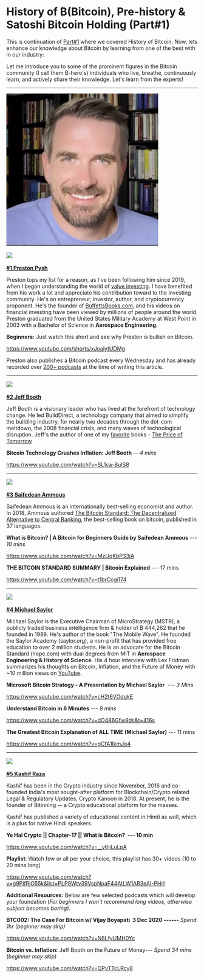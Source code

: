 # History of ₿(Bitcoin), Pre-history & Satoshi Bitcoin Holding (Part#1)
This is continuation of [Part#1](https://vinaybaatcheet.wordpress.com/2024/11/26/history-of-bitcoin-pre-history-genesis-block-satoshi-bitcoin-holding/) where we covered History of Bitcoin. Now, lets enhance our knowledge about Bitcoin by learning from one of the best with in our industry:

Let me introduce you to some of the prominent figures in the Bitcoin community (I call them ₿-hero's) individuals who live, breathe, continuously learn, and actively share their knowledge. Let's learn from the experts!

* * * * *
<img src="/assets/img1/Preston.png" width="400" height="400">

![](https://vinaybaatcheet.wordpress.com/wp-content/uploads/2024/12/screenshot-2024-12-27-at-9.55.52e280afpm.png)

[**#1 Preston Pysh**](https://www.theinvestorspodcast.com/our-team/)

Preston tops my list for a reason, as I've been following him since 2019, when I began understanding the world of [value investing](https://www.investopedia.com/terms/v/valueinvesting.asp). I have benefited from his work a lot and appreciate his contribution toward to the investing community. He's an entrepreneur, investor, author, and cryptocurrency proponent. He's the founder of [BuffettsBooks.com](https://buffettsbooks.com/), and his videos on financial investing have been viewed by millions of people around the world. Preston graduated from the United States Military Academy at West Point in 2003 with a Bachelor of Science in **Aerospace Engineering**.

**Beginners:** Just watch this short and see why Preston is bullish on Bitcoin.

https://www.youtube.com/shorts/xJoaiytUDMg

Preston also publishes a Bitcoin podcast every Wednesday and has already recorded over [200+ podcasts](https://www.theinvestorspodcast.com/bitcoin-fundamentals/) at the time of writing this article.

* * * * *

![](https://vinaybaatcheet.wordpress.com/wp-content/uploads/2024/12/screenshot-2024-12-27-at-10.27.55e280afpm.png)

[**#2 Jeff Booth**](https://www.jeffbooth.ca/)

Jeff Booth is a visionary leader who has lived at the forefront of technology change. He led BuildDirect, a technology company that aimed to simplify the building industry, for nearly two decades through the dot-com meltdown, the 2008 financial crisis, and many waves of technological disruption. Jeff's the author of one of my [favorite](https://vinaybaatcheet.wordpress.com/2024/10/08/books/) books - [The Price of Tomorrow](https://vinaybaatcheet.wordpress.com/?page_id=230)

**Bitcoin Technology Crushes Inflation: Jeff Booth** *-- 4 mins*[](https://www.youtube.com/@AnthonyPompliano)

https://www.youtube.com/watch?v=SL1ca-BuIS8

* * * * *

![](https://vinaybaatcheet.wordpress.com/wp-content/uploads/2024/12/screenshot-2024-12-27-at-10.43.23e280afpm.png?w=1024)

[**#3 Saifedean Ammous**](https://saifedean.com/)

Saifedean Ammous is an internationally best-selling economist and author. In 2018, Ammous authored [The Bitcoin Standard: The Decentralized Alternative to Central Banking](https://saifedean.com/tbs), the best-selling book on bitcoin, published in 37 languages.

**What is Bitcoin? | A Bitcoin for Beginners Guide by Saifedean Ammous** *--- 10 mins*

https://www.youtube.com/watch?v=MzUqKbP33iA

**THE BITCOIN STANDARD SUMMARY | Bitcoin Explained** --- 17 mins

https://www.youtube.com/watch?v=t1brCcgi174

* * * * *

![](https://vinaybaatcheet.wordpress.com/wp-content/uploads/2024/12/screenshot-2024-12-27-at-10.47.43e280afpm.png?w=834)

[**#4 Michael Saylor**](https://www.michael.com/)

Michael Saylor is the Executive Chairman of MicroStrategy (MSTR), a publicly traded business intelligence firm & holder of ₿ 444,262 that he founded in 1989. He's author of the book "The Mobile Wave". He founded the Saylor Academy (saylor.org), a non-profit that has provided free education to over 2 million students. He is an advocate for the Bitcoin Standard (hope.com) with dual degrees from MIT in **Aerospace Engineering & History of Science**. His 4 hour interview with Lex Fridman summarizes his thoughts on Bitcoin, Inflation, and the Future of Money with ~10 million views on [YouTube](https://www.youtube.com/watch?v=mC43pZkpTec).

**Microsoft Bitcoin Strategy - A Presentation by Michael Saylor**  *--- 3 Mins*

https://www.youtube.com/watch?v=cH2t6VOdgkE

**Understand Bitcoin in 8 Minutes** *--- 8 mins*

https://www.youtube.com/watch?v=dO486Gfw9ds&t=416s

**The Greatest Bitcoin Explanation of ALL TIME (Michael Saylor)** --- 11 mins

https://www.youtube.com/watch?v=gCfA1lkmJo4

* * * * *

![](https://vinaybaatcheet.wordpress.com/wp-content/uploads/2024/12/screenshot-2024-12-27-at-11.03.02e280afpm.png?w=856)

[**#5 Kashif Raza**](https://www.bitinning.com/)

Kashif has been in the Crypto industry since November, 2016 and co-founded India's most sought-after platform for Blockchain/Crypto related Legal & Regulatory Updates, Crypto Kanoon in 2018. At present, he is the founder of Bitinning -- a Crypto educational platform for the masses.

Kashif has published a variety of educational content in Hindi as well, which is a plus for native Hindi speakers.

**Ye Hai Crypto || Chapter-17 || What is Bitcoin?  --- 10 min**

https://www.youtube.com/watch?v=__y6jiLuLpA

**Playlist**: Watch few or all per your choice, this playlist has 30+ videos (10 to 20 mins long)

https://www.youtube.com/watch?v=g9PifRjO55k&list=PLP9Wtv39VspNpaF44AtLW1AR3eAI-PHrI

**Additional Resources:** Below are few selected podcasts which will develop your foundation (*For beginners I won't recommend long videos, otherwise subject becomes boring)*.

**BTC002: The Case For Bitcoin w/ Vijay Boyapati  3 Dec 2020** **------** *Spend 1hr* (*beginner may skip)*

https://www.youtube.com/watch?v=N8LfyUMH0Yc

**Bitcoin vs. Inflation:** Jeff Booth on the Future of Money--- *Spend 34 mins* (*beginner may skip)*

https://www.youtube.com/watch?v=QPvTTcLRcy8
